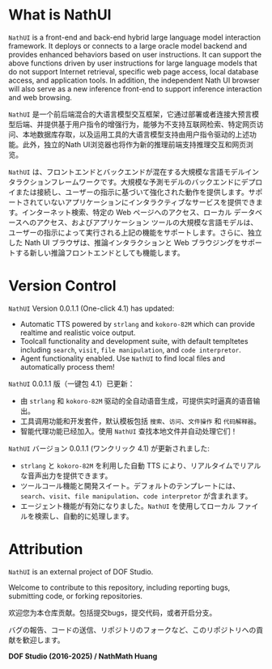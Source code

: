 # What is NathUI
`NathUI` is a front-end and back-end hybrid large language model interaction framework. It deploys or connects to a large oracle model backend and provides enhanced behaviors based on user instructions. It can support the above functions driven by user instructions for large language models that do not support Internet retrieval, specific web page access, local database access, and application tools. In addition, the independent Nath UI browser will also serve as a new inference front-end to support inference interaction and web browsing.

`NathUI` 是一个前后端混合的大语言模型交互框架，它通过部署或者连接大预言模型后端、并提供基于用户指令的增强行为，能够为不支持互联网检索、特定网页访问、本地数据库存取，以及运用工具的大语言模型支持由用户指令驱动的上述功能。此外，独立的Nath UI浏览器也将作为新的推理前端支持推理交互和网页浏览。

`NathUI` は、フロントエンドとバックエンドが混在する大規模な言語モデルインタラクションフレームワークです。大規模な予測モデルのバックエンドにデプロイまたは接続し、ユーザーの指示に基づいて強化された動作を提供します。サポートされていないアプリケーションにインタラクティブなサービスを提供できます。インターネット検索、特定の Web ページへのアクセス、ローカル データベースへのアクセス、およびアプリケーション ツールの大規模な言語モデルは、ユーザーの指示によって実行される上記の機能をサポートします。さらに、独立した Nath UI ブラウザは、推論インタラクションと Web ブラウジングをサポートする新しい推論フロントエンドとしても機能します。

# Version Control
`NathUI` Version 0.0.1.1 (One-click 4.1) has updated:
* Automatic TTS powered by `strlang` and `kokoro-82M` which can provide realtime and realistic voice output.
* Toolcall functionality and development suite, with default templtetes including `search`, `visit`, `file manipulation`, and `code interpretor`.
* Agent functionality enabled. Use `NathUI` to find local files and automatically process them!

`NathUI` 0.0.1.1 版（一键包 4.1）已更新：
* 由 `strlang` 和 `kokoro-82M` 驱动的全自动语音生成，可提供实时逼真的语音输出。
* 工具调用功能和开发套件，默认模板包括 `搜索`、`访问`、`文件操作` 和 `代码解释器`。
* 智能代理功能已经加入。使用 `NathUI` 查找本地文件并自动处理它们！

`NathUI` バージョン 0.0.1.1 (ワンクリック 4.1) が更新されました:
* `strlang` と `kokoro-82M` を利用した自動 TTS により、リアルタイムでリアルな音声出力を提供できます。
* ツールコール機能と開発スイート。デフォルトのテンプレートには、`search`、`visit`、`file manipulation`、`code interpretor` が含まれます。
* エージェント機能が有効になりました。`NathUI` を使用してローカル ファイルを検索し、自動的に処理します。

# Attribution
`NathUI` is an external project of DOF Studio.

Welcome to contribute to this repository, including reporting bugs, submitting code, or forking repositories.

欢迎您为本仓库贡献。包括提交bugs，提交代码，或者开启分支。

バグの報告、コードの送信、リポジトリのフォークなど、このリポジトリへの貢献を歓迎します。


**DOF Studio (2016-2025) / NathMath Huang**
